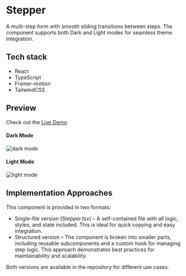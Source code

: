 # Stepper

A multi-step form with smooth sliding transitions between steps. The component supports both Dark and Light modes for seamless theme integration. 

## Tech stack
- React
- TypeScript
- Framer-motion
- TailwindCSS


## Preview
Check out the [Live Demo](https://sepidev.vercel.app/stepper)

#### Dark Mode

![dark mode](https://github.com/user-attachments/assets/3880fda7-1c6a-4667-a77f-3cc541c73cd2)


#### Light Mode
![light mode](https://github.com/user-attachments/assets/ca09b8c1-45b4-4b8f-8501-b69b8d60bc80)

## Implementation Approaches
This component is provided in two formats:

- Single-file version (Stepper.tsx) – A self-contained file with all logic, styles, and state included. This is ideal for quick copying and easy integration.
- Structured version – The component is broken into smaller parts, including reusable subcomponents and a custom hook for managing step logic. This approach demonstrates best practices for maintainability and scalability.

Both versions are available in the repository for different use cases.
